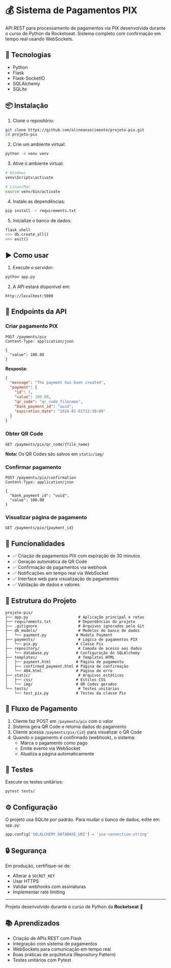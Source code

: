 # 💰 Sistema de Pagamentos PIX

API REST para processamento de pagamentos via PIX desenvolvida durante o curso de Python da Rocketseat. Sistema completo com confirmação em tempo real usando WebSockets.

## 🚀 Tecnologias

- Python
- Flask
- Flask-SocketIO
- SQLAlchemy
- SQLite

## 📦 Instalação

1. Clone o repositório:
```bash
git clone https://github.com/alineanascimento/projeto-pix.git
cd projeto-pix
```

2. Crie um ambiente virtual:
```bash
python -m venv venv
```

3. Ative o ambiente virtual:
```bash
# Windows
venv\Scripts\activate

# Linux/Mac
source venv/bin/activate
```

4. Instale as dependências:
```bash
pip install -r requirements.txt
```

5. Inicialize o banco de dados:
```bash
flask shell
>>> db.create_all()
>>> exit()
```

## ▶️ Como usar

1. Execute o servidor:
```bash
python app.py
```

2. A API estará disponível em:
```
http://localhost:5000
```

## 📡 Endpoints da API

### Criar pagamento PIX
```http
POST /payments/pix
Content-Type: application/json

{
  "value": 100.00
}
```

**Resposta:**
```json
{
  "message": "The payment has been created",
  "payment": {
    "id": 1,
    "value": 100.00,
    "qr_code": "qr_code_filename",
    "bank_payment_id": "uuid",
    "expiration_date": "2024-01-01T12:30:00"
  }
}
```

### Obter QR Code
```http
GET /payments/pix/qr_code/{file_name}
```

**Nota:** Os QR Codes são salvos em `static/img/`

### Confirmar pagamento
```http
POST /payments/pix/confirmation
Content-Type: application/json

{
  "bank_payment_id": "uuid",
  "value": 100.00
}
```

### Visualizar página de pagamento
```http
GET /payments/pix/{payment_id}
```

## 🎯 Funcionalidades

- ✅ Criação de pagamentos PIX com expiração de 30 minutos
- ✅ Geração automática de QR Code
- ✅ Confirmação de pagamentos via webhook
- ✅ Notificações em tempo real via WebSocket
- ✅ Interface web para visualização de pagamentos
- ✅ Validação de dados e valores

## 📁 Estrutura do Projeto

```
projeto-pix/
├── app.py                      # Aplicação principal e rotas
├── requirements.txt            # Dependências do projeto
├── .gitignore                  # Arquivos ignorados pelo Git
├── db_models/                  # Modelos do banco de dados
│   └── payment.py             # Modelo Payment
├── payments/                   # Lógica de pagamentos PIX
│   └── pix.py                 # Classe Pix
├── repository/                 # Camada de acesso aos dados
│   └── database.py            # Configuração do SQLAlchemy
├── templates/                  # Templates HTML
│   ├── payment.html           # Página de pagamento
│   ├── confirmed_payment.html # Página de confirmação
│   └── 404.html               # Página de erro
├── static/                     # Arquivos estáticos
│   ├── css/                   # Estilos CSS
│   └── img/                   # QR Codes gerados
└── tests/                      # Testes unitários
    └── test_pix.py            # Testes da classe Pix
```

## 🔄 Fluxo de Pagamento

1. Cliente faz POST em `/payments/pix` com o valor
2. Sistema gera QR Code e retorna dados do pagamento
3. Cliente acessa `/payments/pix/{id}` para visualizar o QR Code
4. Quando o pagamento é confirmado (webhook), o sistema:
   - Marca o pagamento como pago
   - Emite evento via WebSocket
   - Atualiza a página automaticamente

## 🧪 Testes

Execute os testes unitários:
```bash
pytest tests/
```

## ⚙️ Configuração

O projeto usa SQLite por padrão. Para mudar o banco de dados, edite em `app.py`:

```python
app.config['SQLALCHEMY_DATABASE_URI'] = 'sua-connection-string'
```

## 🔒 Segurança

Em produção, certifique-se de:
- Alterar a `SECRET_KEY`
- Usar HTTPS
- Validar webhooks com assinaturas
- Implementar rate limiting

---

Projeto desenvolvido durante o curso de Python da **Rocketseat** 🚀

## 📚 Aprendizados

- Criação de APIs REST com Flask
- Integração com sistema de pagamentos
- WebSockets para comunicação em tempo real
- Boas práticas de arquitetura (Repository Pattern)
- Testes unitários com Pytest
